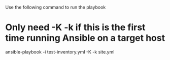 Use the following command to run the playbook

# Only need -K -k if this is the first time running Ansible on a target host
ansible-playbook -i test-inventory.yml -K -k site.yml
